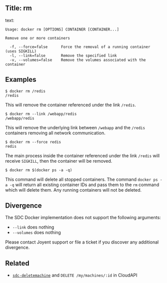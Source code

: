 Title: rm
----
text:

    Usage: docker rm [OPTIONS] CONTAINER [CONTAINER...]

    Remove one or more containers

      -f, --force=false      Force the removal of a running container (uses SIGKILL)
      -l, --link=false       Remove the specified link
      -v, --volumes=false    Remove the volumes associated with the container

## Examples

    $ docker rm /redis
    /redis

This will remove the container referenced under the link
`/redis`.

    $ docker rm --link /webapp/redis
    /webapp/redis

This will remove the underlying link between `/webapp` and the `/redis`
containers removing all network communication.

    $ docker rm --force redis
    redis

The main process inside the container referenced under the link `/redis` will receive
`SIGKILL`, then the container will be removed.

    $ docker rm $(docker ps -a -q)

This command will delete all stopped containers. The command `docker ps
-a -q` will return all existing container IDs and pass them to the `rm`
command which will delete them. Any running containers will not be
deleted.

## Divergence

The SDC Docker implementation does not support the following arguments:

* `--link` does nothing
* `--volumes` does nothing

Please contact Joyent support or file a ticket if you discover any additional divergence.

## Related

- [`sdc-deletemachine`](https://apidocs.joyent.com/cloudapi/#DeleteMachine) and `DELETE /my/machines/:id` in CloudAPI
